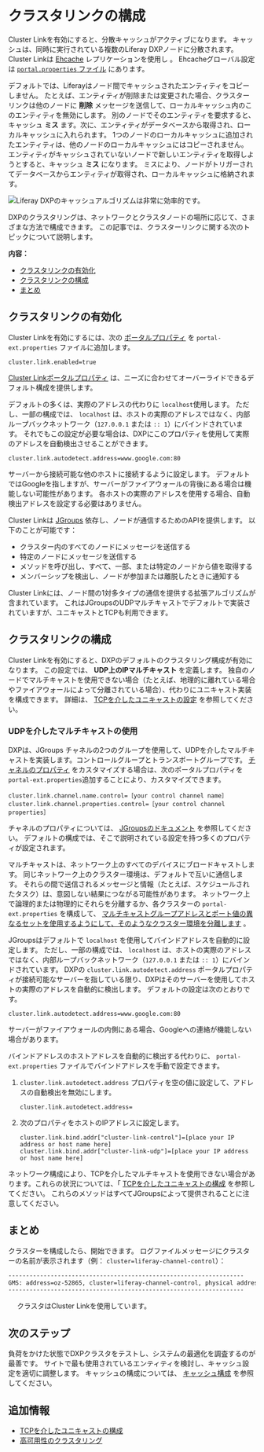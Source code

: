 # クラスタリンクの構成

Cluster Linkを有効にすると、分散キャッシュがアクティブになります。 キャッシュは、同時に実行されている複数のLiferay DXPノードに分散されます。 Cluster Linkは [Ehcache](http://www.ehcache.org) レプリケーションを使用し
 。 Ehcacheグローバル設定は [`portal.properties` ファイル](https://docs.liferay.com/dxp/portal/7.3-latest/propertiesdoc/portal.properties.html#Ehcache) にあります。</p> 

デフォルトでは、Liferayはノード間でキャッシュされたエンティティをコピーしません。 たとえば、エンティティが削除または変更された場合、クラスターリンクは他のノードに **削除** メッセージを送信して、ローカルキャッシュ内のこのエンティティを無効にします。 別のノードでそのエンティティを要求すると、キャッシュ **ミス** ます。次に、エンティティがデータベースから取得され、ローカルキャッシュに入れられます。 1つのノードのローカルキャッシュに追加されたエンティティは、他のノードのローカルキャッシュにはコピーされません。 エンティティがキャッシュされていないノードで新しいエンティティを取得しようとすると、キャッシュ **ミス** になります。 ミスにより、ノードがトリガーされてデータベースからエンティティが取得され、ローカルキャッシュに格納されます。

![Liferay DXPのキャッシュアルゴリズムは非常に効率的です。](./configuring-cluster-link/images/01.png)

DXPのクラスタリングは、ネットワークとクラスタノードの場所に応じて、さまざまな方法で構成できます。 この記事では、クラスターリンクに関する次のトピックについて説明します。

**内容：**

* [クラスタリンクの有効化](#enabling-cluster-link)
* [クラスタリンクの構成](#configuring-cluster-link)
* [まとめ](#conclusion)



<a name="enabling-cluster-link" />

## クラスタリンクの有効化

Cluster Linkを有効にするには、次の [ポータルプロパティ](../../reference/portal-properties.md) を `portal-ext.properties` ファイルに追加します。



```properties
cluster.link.enabled=true
```


[Cluster Linkポータルプロパティ](https://learn.liferay.com/reference/latest/en/dxp/propertiesdoc/portal.properties.html#Cluster%20Link) は、ニーズに合わせてオーバーライドできるデフォルト構成を提供します。

デフォルトの多くは、実際のアドレスの代わりに `localhost`使用します。 ただし、一部の構成では、 `localhost` は、ホストの実際のアドレスではなく、内部ループバックネットワーク（`127.0.0.1` または `:: 1`）にバインドされています。 それでもこの設定が必要な場合は、DXPにこのプロパティを使用して実際のアドレスを自動検出させることができます。



```properties
cluster.link.autodetect.address=www.google.com:80
```


サーバーから接続可能な他のホストに接続するように設定します。 デフォルトではGoogleを指しますが、サーバーがファイアウォールの背後にある場合は機能しない可能性があります。 各ホストの実際のアドレスを使用する場合、自動検出アドレスを設定する必要はありません。

Cluster Linkは [JGroups](http://www.jgroups.org) 依存し、ノードが通信するためのAPIを提供します。 以下のことが可能です：

* クラスター内のすべてのノードにメッセージを送信する
* 特定のノードにメッセージを送信する
* メソッドを呼び出し、すべて、一部、または特定のノードから値を取得する
* メンバーシップを検出し、ノードが参加または離脱したときに通知する

Cluster Linkには、ノード間の1対多タイプの通信を提供する拡張アルゴリズムが含まれています。 これはJGroupsのUDPマルチキャストでデフォルトで実装されていますが、ユニキャストとTCPも利用できます。



<a name="configuring-cluster-link-1" />

## クラスタリンクの構成

Cluster Linkを有効にすると、DXPのデフォルトのクラスタリング構成が有効になります。 この設定では、 **UDP上のIPマルチキャスト** を定義します。 独自のノードでマルチキャストを使用できない場合（たとえば、地理的に離れている場合やファイアウォールによって分離されている場合）、代わりにユニキャスト実装を構成できます。 詳細は、 [TCPを介したユニキャストの設定](./configuring-unicast-over-tcp.md) を参照してください。

### UDPを介したマルチキャストの使用

DXPは、JGroups</a> チャネルの2つのグループを使用して、UDPを介したマルチキャストを実装します。コントロールグループとトランスポートグループです。 [チャネルのプロパティ](https://docs.liferay.com/dxp/portal/7.3-latest/propertiesdoc/portal.properties.html#Cluster%20Link) をカスタマイズする場合は、次のポータルプロパティを `portal-ext.properties`追加することにより、カスタマイズできます。</p> 



```properties
cluster.link.channel.name.control=［your control channel name］
cluster.link.channel.properties.control=［your control channel properties］
```


チャネルのプロパティについては、 [JGroupsのドキュメント](http://www.jgroups.org/manual4/index.html#protlist) を参照してください。 デフォルトの構成では、そこで説明されている設定を持つ多くのプロパティが設定されます。

マルチキャストは、ネットワーク上のすべてのデバイスにブロードキャストします。 同じネットワーク上のクラスター環境は、デフォルトで互いに通信します。 それらの間で送信されるメッセージと情報（たとえば、スケジュールされたタスク）は、意図しない結果につながる可能性があります。 ネットワーク上で論理的または物理的にそれらを分離するか、各クラスターの `portal-ext.properties` を構成して、 [マルチキャストグループアドレスとポート値の異なるセットを使用するようにして、そのようなクラスター環境を分離します](https://docs.liferay.com/dxp/portal/7.3-latest/propertiesdoc/portal.properties.html#Multicast) 。

JGroupsはデフォルトで `localhost` を使用してバインドアドレスを自動的に設定します。 ただし、一部の構成では、 `localhost` は、ホストの実際のアドレスではなく、内部ループバックネットワーク（`127.0.0.1` または `:: 1`）にバインドされています。 DXPの `cluster.link.autodetect.address` ポータルプロパティが接続可能なサーバーを指している限り、DXPはそのサーバーを使用してホストの実際のアドレスを自動的に検出します。 デフォルトの設定は次のとおりです。



```properties
cluster.link.autodetect.address=www.google.com:80
```


サーバーがファイアウォールの内側にある場合、Googleへの連絡が機能しない場合があります。

バインドアドレスのホストアドレスを自動的に検出する代わりに、 `portal-ext.properties` ファイルでバインドアドレスを手動で設定できます。

1. `cluster.link.autodetect.address` プロパティを空の値に設定して、アドレスの自動検出を無効にします。 
   
   

    ```properties
    cluster.link.autodetect.address=
    ```


2. 次のプロパティをホストのIPアドレスに設定します。 
   
   

    ```properties
    cluster.link.bind.addr["cluster-link-control"]=[place your IP address or host name here]
    cluster.link.bind.addr["cluster-link-udp"]=[place your IP address or host name here]
    ```


ネットワーク構成により、TCPを介したマルチキャストを使用できない場合があります。これらの状況については、「 [TCPを介したユニキャストの構成](./configuring-unicast-over-tcp.md) を参照してください。 これらのメソッドはすべてJGroupsによって提供されることに注意してください。



<a name="conclusion" />

## まとめ

クラスターを構成したら、開始できます。 ログファイルメッセージにクラスターの名前が表示されます（例： `cluster=liferay-channel-control`）：



```bash
-------------------------------------------------------------------
GMS: address=oz-52865, cluster=liferay-channel-control, physical address=192.168.1.10:50643
-------------------------------------------------------------------
```


　 クラスタはCluster Linkを使用しています。



<a name="whats-next" />

## 次のステップ

負荷をかけた状態でDXPクラスタをテストし、システムの最適化を調査するのが最善です。 サイトで最も使用されているエンティティを検討し、キャッシュ設定を適切に調整します。 キャッシュの構成については、 [キャッシュ構成](https://help.liferay.com/hc/ja/articles/360035581451-Introduction-to-Cache-Configuration) を参照してください。

## 追加情報

* [TCPを介したユニキャストの構成](./configuring-unicast-over-tcp.md)
* [高可用性のクラスタリング](../clustering-for-high-availability.md)
